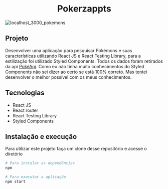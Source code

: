 <h1 align="center">Pokerzappts</h1>

![localhost_3000_pokemons](https://user-images.githubusercontent.com/83317033/175722765-46b99392-b5a9-4365-9bb5-59371a411d25.png)

## Projeto
Desenvolver uma aplicação para pesquisar Pokémons e suas características utilizando React JS e React Testing Library, para a estilização foi utilizado Styled Components. Todos os dados foram retirados da api [PokéApi](https://pokeapi.co/).
Como eu não tinha muito conhecimentos do Styled Components não sei dizer ao certo se está 100% correto. Mas tentei desenvolver o melhor possível com os meus conhecimentos.

## Tecnologias
- React JS
- React router
- React Testing Library
- Styled Components

## Instalação e execução
Para utilizar este projeto faça um clone desse repositório e acesse o diretório

```bash
# Para instalar as dependências
npm 
```

```bash
# Para executar a aplicação
npm start
```

